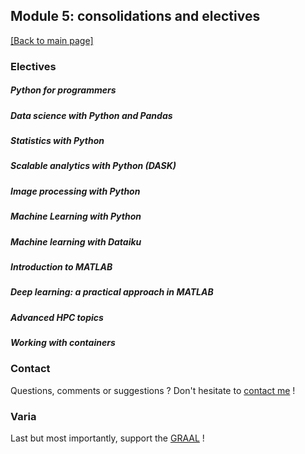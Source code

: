 ## Module 5: consolidations and electives

[[Back to main page]](../index.md)

### Electives

##### Python for programmers

##### Data science with Python and Pandas

##### Statistics with Python 

##### Scalable analytics with Python (DASK)

##### Image processing with Python

##### Machine Learning with Python 

##### Machine learning with Dataiku 

##### Introduction to MATLAB 

##### Deep learning: a practical approach in MATLAB 

##### Advanced HPC topics 

##### Working with containers 




### Contact

Questions, comments or suggestions ? Don't hesitate to [contact me](mailto:zufferey.marie@bluewin.ch) !


### Varia

Last but most importantly, support the [GRAAL](http://graal-defenseanimale.org) !

